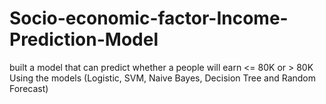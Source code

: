 # Socio-economic-factor-Income-Prediction-Model
built a model that can predict whether a people will earn <= 80K or > 80K
Using the models (Logistic, SVM, Naive Bayes, Decision Tree and Random Forecast)
